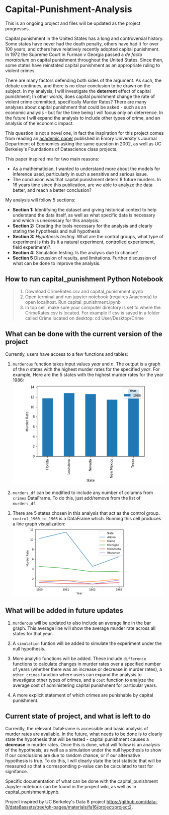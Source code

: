 # Capital-Punishment-Analysis

This is an ongoing project and files will be updated as the project progresses. 

Capital punishment in the United States has a long and controversial history. Some states have never had the death penalty, others have had it for over 100 years, and others have relatively recently adopted capital punishment. In 1972 the Supreme Court in Furman v Georgia passed a _de facto moratorium_ on capital punishment throughout the United States. Since then, some states have reinstated capital punishment as an appropriate ruling to violent crimes. 

There are many factors defending both sides of the argument. As such, the debate continues, and there is no clear conclusion to be drawn on the subject. In my analysis, I will investigate the **deterrent** effect of capital punishment; In other words, does capital punishment change the rate of violent crime committed, specifically Murder Rates? There are many analyses about capital punishment that could be asked - such as an economic analysis - but for the time being I will focus only on deterrence. In the future I will expand the analysis to include other types of crime, and an analysis of the economic impact.  

This question is not a novel one, in fact the inspiration for this project comes from reading an [academic paper](https://cjlf.org/deathpenalty/DezRubShepDeterFinal.pdf) published in Emory University's Journal Department of Economics asking the same question in 2002, as well as UC Berkeley's Foundations of Datascience class projects. 

This paper inspired me for two main reasons:

 * As a mathematician, I wanted to understand more about the models for inference used, particularly in such a sensitive and serious issue. 
 * The conclusion was that capital punishment deters 8 future murders. In 16 years time since this publication, are we able to analyze the data better, and reach a better conclusion?
 
 
 My analysis will follow 5 sections:
 
 * **Section 1:** Identifying the dataset and giving historical context to help understand the data itself, as well as what specific data is necessary and which is unecessary for this analysis. 
 * **Section 2:** Creating the tools necessary for the analysis and clearly stating the hypothesis and null hypothesis 
 * **Section 3:** *Hypothesis testing*. What are the control groups, what type of experiment is this (is it a natural experiment, controlled experiement, field experiment)?. 
 * **Section 4:** Simulation testing. Is the analysis due to chance?
 * **Section 5** Discussion of results, and limitations. Further discussion of what can be done to improve the analysis. 
 
  ## How to run capital_punishment Python Notebook 
 
 > 1) Download CrimeRates.csv and capital_punishment.ipynb
 > 2) Open terminal and run jupyter notebook (requires Anaconda) to open localhost. Run capital_punishment.ipynb
 > 3) In top cell, make sure your computer directory is set to where the CrimeRates.csv is located. For example if csv is saved in a folder called Crime located on desktop: cd User/Desktop/Crime 
 
 ## What can be done with the current version of the project
 
 Currently, users have access to a few functions and tables:
 
1) `murderous` function takes input values _year_ and _n_. The output is a graph of the _n_ states with the highest murder rates for the specified _year_. For example, Here are the 5 states with the highest murder rates for the year 1986: 
![5 states with the highest murder rates for the year 1986](murderous1986.png)

2) `murders_df` can be modified to include any number of columns from `crimes` DataFrame. To do this, just add/remove from the list of `murders_df`. 

3) There are 5 states chosen in this analysis that act as the control group. `control_1960_to_1963` is a DataFrame which. Running this cell produces a line graph visualization: 
![Murder Rates for control group states from 1960 to 1963](1960_1963.PNG)

## What will be added in future updates

1) `murderous` will be updated to also include an average line in the bar graph. This average line will show the average murder rate across all states for that year.

2) A `simulation` funtion will be added to simulate the experiment under the null hypothesis.

3) More analytic functions will be added. These include `difference` functions to calculate changes in murder rates over a specified number of years (whether there was an increase or decrease in murder rates), a `other_crimes` function where users can expand the analysis to investigate other types of crimes, and a `cost` function to analyze the average cost of administering capital punishment for particular years.


4) A more explicit statement of which crimes are punishable by capital punishment. 

## Current state of project, and what is left to do 

Currently, the relevant DataFrame is accessible and basic analysis of murder rates are available. In the future, what needs to be done is to clearly state the hypothesis that will be tested - capital punishment causes a **decrease** in murder rates. Once this is done, what will follow is an analysis of the hypothesis, as well as a simulation under the null hypothesis to show if our conclusions are due to random chance, or if our alternative hypothesis is true. To do this, I will clearly state the test statistic that will be measured so that a corresponding p-value can be calculated to test for signifance. 


 
 
 
Specific documentation of what can be done with the capital_punishment Jupyter notebook can be found in the project wiki, as well as in capital_punishment.ipynb. 
 
 


 

Project inspired by UC Berkeley's Data 8 project https://github.com/data-8/data8assets/tree/gh-pages/materials/fa16/project/project2. 
